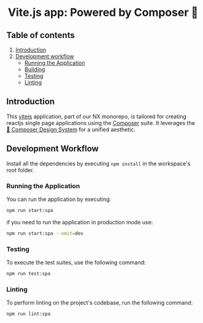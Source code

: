 <h1 align="center">Vite.js app: Powered by Composer 🚀</h1>

## Table of contents

1. [Introduction](#introduction)
2. [Development workflow](#development-workflow)
   - [Running the Application](#running-the-application)
   - [Building](#building)
   - [Testing](#testing)
   - [Linting](#linting)

## Introduction

This [vitejs](https://vitejs.dev) application, part of our NX monorepo, is tailored for creating reactjs single page applications using the [Composer](https://cmpsr.io) suite. It leverages the [🎨 Composer Design System](https://www.figma.com/community/file/1117071742977134044/composer-design-system) for a unified aesthetic.

## Development Workflow

Install all the dependencies by executing `npm install` in the workspace's root folder.

### Running the Application

You can run the application by executing:

```bash
npm run start:spa
```

if you need to run the application in production mode use:

```bash
npm run start:spa --omit=dev
```

### Testing

To execute the test suites, use the following command:

```bash
npm run test:spa
```

### Linting

To perform linting on the project's codebase, run the following command:

```bash
npm run lint:spa
```
